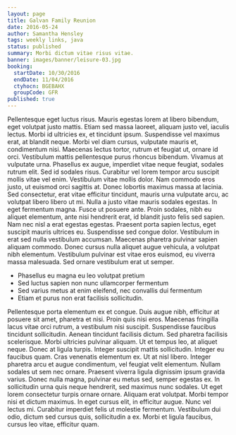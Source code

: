```yaml
---
layout: page
title: Galvan Family Reunion
date: 2016-05-24
author: Samantha Hensley
tags: weekly links, java
status: published
summary: Morbi dictum vitae risus vitae.
banner: images/banner/leisure-03.jpg
booking:
  startDate: 10/30/2016
  endDate: 11/04/2016
  ctyhocn: BGEBAHX
  groupCode: GFR
published: true
---
```

Pellentesque eget luctus risus. Mauris egestas lorem at libero bibendum, eget volutpat justo mattis. Etiam sed massa laoreet, aliquam justo vel, iaculis lectus. Morbi id ultricies ex, et tincidunt ipsum. Suspendisse vel maximus erat, at blandit neque. Morbi vel diam cursus, vulputate mauris et, condimentum nisi. Maecenas lectus tortor, rutrum et feugiat ut, ornare id orci. Vestibulum mattis pellentesque purus rhoncus bibendum. Vivamus at vulputate urna. Phasellus ex augue, imperdiet vitae neque feugiat, sodales rutrum elit. Sed id sodales risus. Curabitur vel lorem tempor arcu suscipit mollis vitae vel enim.
Vestibulum vitae mollis dolor. Nam commodo eros justo, ut euismod orci sagittis at. Donec lobortis maximus massa at lacinia. Sed consectetur, erat vitae efficitur tincidunt, mauris urna vulputate arcu, ac volutpat libero libero ut mi. Nulla a justo vitae mauris sodales egestas. In eget fermentum magna. Fusce ut posuere ante. Proin sodales, nibh eu aliquet elementum, ante nisi hendrerit erat, id blandit justo felis sed sapien. Nam nec nisl a erat egestas egestas. Praesent porta sapien lectus, eget suscipit mauris ultrices eu. Suspendisse sed congue dolor. Vestibulum in erat sed nulla vestibulum accumsan. Maecenas pharetra pulvinar sapien aliquam commodo. Donec cursus nulla aliquet augue vehicula, a volutpat nibh elementum. Vestibulum pulvinar est vitae eros euismod, eu viverra massa malesuada. Sed ornare vestibulum erat ut semper.

* Phasellus eu magna eu leo volutpat pretium
* Sed luctus sapien non nunc ullamcorper fermentum
* Sed varius metus at enim eleifend, nec convallis dui fermentum
* Etiam et purus non erat facilisis sollicitudin.

Pellentesque porta elementum ex et congue. Duis augue nibh, efficitur at posuere sit amet, pharetra et nisi. Proin quis nisi eros. Maecenas fringilla lacus vitae orci rutrum, a vestibulum nisi suscipit. Suspendisse faucibus tincidunt sollicitudin. Aenean tincidunt facilisis dictum. Sed pharetra facilisis scelerisque. Morbi ultricies pulvinar aliquam. Ut et tempus leo, at aliquet neque. Donec at ligula turpis. Integer suscipit mattis sollicitudin. Integer eu faucibus quam. Cras venenatis elementum ex. Ut at nisl libero.
Integer pharetra arcu et augue condimentum, vel feugiat velit elementum. Nullam sodales ut sem nec ornare. Praesent viverra ligula dignissim ipsum gravida varius. Donec nulla magna, pulvinar eu metus sed, semper egestas ex. In sollicitudin urna quis neque hendrerit, sed maximus nunc sodales. Ut eget lorem consectetur turpis ornare ornare. Aliquam erat volutpat. Morbi tempor nisi et dictum maximus. In eget cursus elit, in efficitur augue. Nunc vel lectus mi. Curabitur imperdiet felis ut molestie fermentum. Vestibulum dui odio, dictum sed cursus quis, sollicitudin a ex. Morbi et ligula faucibus, cursus leo vitae, efficitur quam.
